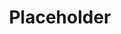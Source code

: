 ---
title: Placeholder
permalink: /tutorials/test/
layout: docs
published: false
updated: 2019-03-02
---